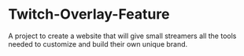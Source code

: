 # Twitch-Overlay-Feature
A project to create a website that will give small streamers all the tools needed to customize and build their own unique brand.
